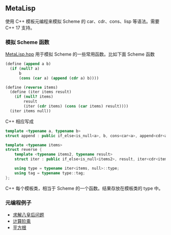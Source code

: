 ## MetaLisp

使用 C++ 模板元编程来模拟 Scheme 的 car、cdr、cons、lisp  等语法。需要 C++ 17 支持。



### 模拟 Scheme 函数

[MetaLisp.hpp](./MetaLisp.hpp) 用于模拟 Scheme 的一些常用函数。比如下面 Scheme 函数

```Scheme
(define (append a b)
  (if (null? a)
      b
      (cons (car a) (append (cdr a) b))))

(define (reverse items)
  (define (iter items result)
    (if (null? items)
        result
        (iter (cdr items) (cons (car items) result))))
  (iter items null))
```

C++ 相应写成

```C++
template <typename a, typename b>
struct append : public if_else<is_null<a>, b, cons<car<a>, append<cdr<a>, b>>> {};

template <typename items>
struct reverse {
    template <typename items2, typename result>
    struct iter : public if_else<is_null<items2>, result, iter<cdr<items2>, cons<car<items2>, result>>> {};

    using type = typename iter<items, null>::type;
    using tag = typename type::tag;
};
```

C++ 每个模板类，相当于 Scheme 的一个函数。结果存放在模板类的 type 中。



### 元编程例子

* [求解八皇后问题](./examples/queen.hpp)
* [计算阶乘](./examples/factorial.hpp)
* [平方根](./examples/sqrt.hpp)


